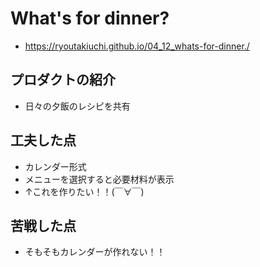 # What's for dinner?
- https://ryoutakiuchi.github.io/04_12_whats-for-dinner./
## プロダクトの紹介
- 日々の夕飯のレシピを共有
## 工夫した点
- カレンダー形式
- メニューを選択すると必要材料が表示
- ↑これを作りたい！！(￣∀￣)
## 苦戦した点
- そもそもカレンダーが作れない！！